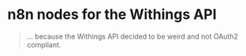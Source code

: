 # n8n nodes for the Withings API

> ... because the Withings API decided to be weird and not OAuth2 compliant.
